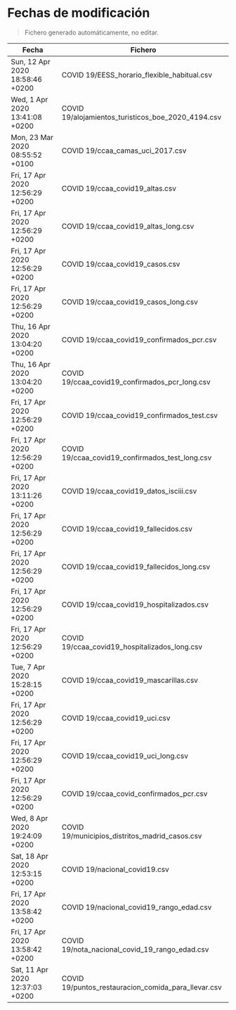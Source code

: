 # Fechas de modificación

> Fichero generado automáticamente, no editar.

| Fecha                           | Fichero                  |
|---------------------------------|--------------------------|
| Sun, 12 Apr 2020 18:58:46 +0200  | COVID 19/EESS_horario_flexible_habitual.csv |
| Wed, 1 Apr 2020 13:41:08 +0200  | COVID 19/alojamientos_turisticos_boe_2020_4194.csv |
| Mon, 23 Mar 2020 08:55:52 +0100  | COVID 19/ccaa_camas_uci_2017.csv |
| Fri, 17 Apr 2020 12:56:29 +0200  | COVID 19/ccaa_covid19_altas.csv |
| Fri, 17 Apr 2020 12:56:29 +0200  | COVID 19/ccaa_covid19_altas_long.csv |
| Fri, 17 Apr 2020 12:56:29 +0200  | COVID 19/ccaa_covid19_casos.csv |
| Fri, 17 Apr 2020 12:56:29 +0200  | COVID 19/ccaa_covid19_casos_long.csv |
| Thu, 16 Apr 2020 13:04:20 +0200  | COVID 19/ccaa_covid19_confirmados_pcr.csv |
| Thu, 16 Apr 2020 13:04:20 +0200  | COVID 19/ccaa_covid19_confirmados_pcr_long.csv |
| Fri, 17 Apr 2020 12:56:29 +0200  | COVID 19/ccaa_covid19_confirmados_test.csv |
| Fri, 17 Apr 2020 12:56:29 +0200  | COVID 19/ccaa_covid19_confirmados_test_long.csv |
| Fri, 17 Apr 2020 13:11:26 +0200  | COVID 19/ccaa_covid19_datos_isciii.csv |
| Fri, 17 Apr 2020 12:56:29 +0200  | COVID 19/ccaa_covid19_fallecidos.csv |
| Fri, 17 Apr 2020 12:56:29 +0200  | COVID 19/ccaa_covid19_fallecidos_long.csv |
| Fri, 17 Apr 2020 12:56:29 +0200  | COVID 19/ccaa_covid19_hospitalizados.csv |
| Fri, 17 Apr 2020 12:56:29 +0200  | COVID 19/ccaa_covid19_hospitalizados_long.csv |
| Tue, 7 Apr 2020 15:28:15 +0200  | COVID 19/ccaa_covid19_mascarillas.csv |
| Fri, 17 Apr 2020 12:56:29 +0200  | COVID 19/ccaa_covid19_uci.csv |
| Fri, 17 Apr 2020 12:56:29 +0200  | COVID 19/ccaa_covid19_uci_long.csv |
| Fri, 17 Apr 2020 12:56:29 +0200  | COVID 19/ccaa_covid_confirmados_pcr.csv |
| Wed, 8 Apr 2020 19:24:09 +0200  | COVID 19/municipios_distritos_madrid_casos.csv |
| Sat, 18 Apr 2020 12:53:15 +0200  | COVID 19/nacional_covid19.csv |
| Fri, 17 Apr 2020 13:58:42 +0200  | COVID 19/nacional_covid19_rango_edad.csv |
| Fri, 17 Apr 2020 13:58:42 +0200  | COVID 19/nota_nacional_covid_19_rango_edad.csv |
| Sat, 11 Apr 2020 12:37:03 +0200  | COVID 19/puntos_restauracion_comida_para_llevar.csv |
